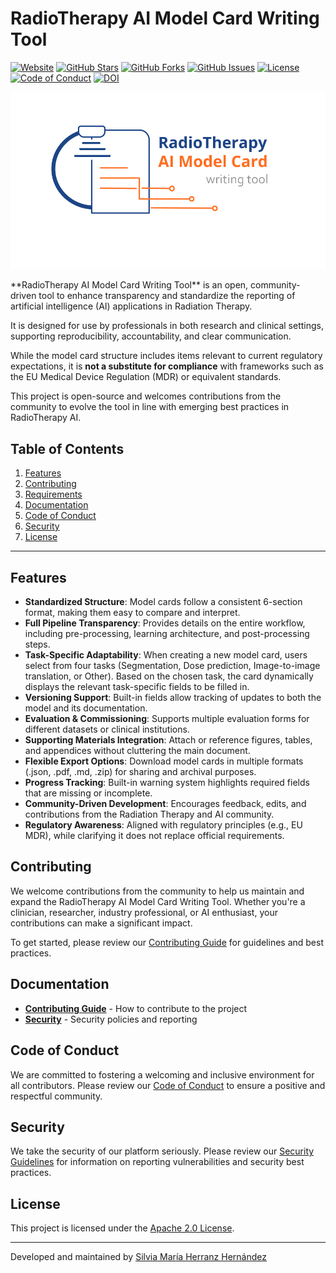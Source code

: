 # RadioTherapy AI Model Card Writing Tool

[![Website](https://img.shields.io/badge/website-online-brightgreen)](https://rt-modelcard.streamlit.app)
[![GitHub Stars](https://img.shields.io/github/stars/MIRO-UCLouvain/RT-Model-Card?style=social)](https://github.com/MIRO-UCLouvain/RT-Model-Card/stargazers)
[![GitHub Forks](https://img.shields.io/github/forks/MIRO-UCLouvain/RT-Model-Card?style=social)](https://github.com/MIRO-UCLouvain/RT-Model-Card/network/members)
[![GitHub Issues](https://img.shields.io/github/issues/MIRO-UCLouvain/RT-Model-Card)](https://github.com/MIRO-UCLouvain/RT-Model-Card/issues)
[![License](https://img.shields.io/github/license/MIRO-UCLouvain/RT-Model-Card)](https://github.com/MIRO-UCLouvain/RT-Model-Card/blob/main/LICENSE)
[![Code of Conduct](https://img.shields.io/badge/Code%20of%20Conduct-Contributor%20Covenant-2ea44f)](https://github.com/MIRO-UCLouvain/RT-Model-Card/blob/main/CODE_OF_CONDUCT.md)
[![DOI](https://zenodo.org/badge/DOI/10.5281/zenodo.15336016.svg)](https://doi.org/10.5281/zenodo.15336016)
<p align="center">
  <img src="docs/logo/title_logo/title_logo.png" alt="RadioTherapy AI Model Card Writing Tool logo" width="900">
</p>
**RadioTherapy AI Model Card Writing Tool** is an open, community-driven tool to enhance transparency and standardize the reporting of artificial intelligence (AI) applications in Radiation Therapy.  

It is designed for use by professionals in both research and clinical settings, supporting reproducibility, accountability, and clear communication.  

While the model card structure includes items relevant to current regulatory expectations, it is **not a substitute for compliance** with frameworks such as the EU Medical Device Regulation (MDR) or equivalent standards.  

This project is open-source and welcomes contributions from the community to evolve the tool in line with emerging best practices in RadioTherapy AI.


## Table of Contents

1. [Features](#features)
2. [Contributing](#contributing)
3. [Requirements](#requirements)
4. [Documentation](#documentation)
5. [Code of Conduct](#code-of-conduct)
6. [Security](#security)
7. [License](#license)

---

## Features
 
- **Standardized Structure**: Model cards follow a consistent 6-section format, making them easy to compare and interpret.  
- **Full Pipeline Transparency**: Provides details on the entire workflow, including pre-processing, learning architecture, and post-processing steps.  
- **Task-Specific Adaptability**: When creating a new model card, users select from four tasks (Segmentation, Dose prediction, Image-to-image translation, or Other). Based on the chosen task, the card dynamically displays the relevant task-specific fields to be filled in.   
- **Versioning Support**: Built-in fields allow tracking of updates to both the model and its documentation.  
- **Evaluation & Commissioning**: Supports multiple evaluation forms for different datasets or clinical institutions.
- **Supporting Materials Integration**: Attach or reference figures, tables, and appendices without cluttering the main document.    
- **Flexible Export Options**: Download model cards in multiple formats (.json, .pdf, .md, .zip) for sharing and archival purposes.  
- **Progress Tracking**: Built-in warning system highlights required fields that are missing or incomplete.  
- **Community-Driven Development**: Encourages feedback, edits, and contributions from the Radiation Therapy and AI community.  
- **Regulatory Awareness**: Aligned with regulatory principles (e.g., EU MDR), while clarifying it does not replace official requirements.  

## Contributing

We welcome contributions from the community to help us maintain and expand the RadioTherapy AI Model Card Writing Tool. Whether you're a clinician, researcher, industry professional, or AI enthusiast, your contributions can make a significant impact.

To get started, please review our [Contributing Guide](CONTRIBUTING.md) for guidelines and best practices.

## Documentation

- **[Contributing Guide](CONTRIBUTING.md)** - How to contribute to the project
- **[Security](SECURITY.md)** - Security policies and reporting

## Code of Conduct

We are committed to fostering a welcoming and inclusive environment for all contributors. Please review our [Code of Conduct](CODE_OF_CONDUCT.md) to ensure a positive and respectful community.

## Security

We take the security of our platform seriously. Please review our [Security Guidelines](SECURITY.md) for information on reporting vulnerabilities and security best practices.

## License

This project is licensed under the [Apache 2.0 License](LICENSE).

---

Developed and maintained by [Silvia María Herranz Hernández](https://github.com/silviaherranz)

